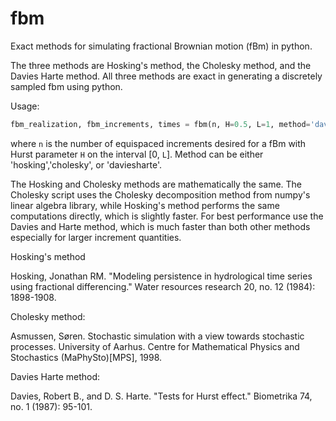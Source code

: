 # fbm
Exact methods for simulating fractional Brownian motion (fBm) in python.

The three methods are Hosking's method, the Cholesky method, and the Davies Harte method. All three methods are exact in generating a discretely sampled fbm using python.

Usage:

```python
fbm_realization, fbm_increments, times = fbm(n, H=0.5, L=1, method='daviesharte')
```

where `n` is the number of equispaced increments desired for a fBm with Hurst parameter `H` on the interval [0, `L`]. Method can be either 'hosking','cholesky', or 'daviesharte'.

The Hosking and Cholesky methods are mathematically the same. The Cholesky script uses the Cholesky decomposition method from numpy's linear algebra library, while Hosking's method performs the same computations directly, which is slightly faster. For best performance use the Davies and Harte method, which is much faster than both other methods especially for larger increment quantities.


Hosking's method

Hosking, Jonathan RM. "Modeling persistence in hydrological time series using fractional differencing." Water resources research 20, no. 12 (1984): 1898-1908.

Cholesky method:

Asmussen, Søren. Stochastic simulation with a view towards stochastic processes. University of Aarhus. Centre for Mathematical Physics and Stochastics (MaPhySto)[MPS], 1998.

Davies Harte method:

Davies, Robert B., and D. S. Harte. "Tests for Hurst effect." Biometrika 74, no. 1 (1987): 95-101.
